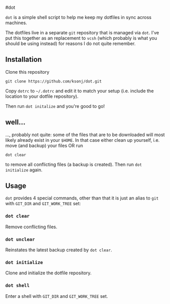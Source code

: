 #dot

`dot` is a simple shell script to help me keep my dotfiles in sync across
machines.

The dotfiles live in a separate `git` repository that is managed via `dot`.
I've put this together as an replacement to `vcsh` (which probably is what you
should be using instead) for reasons I do not quite remember.

## Installation

Clone this repository

    git clone https://github.com/ksonj/dot.git

Copy `dotrc` to `~/.dotrc` and edit it to match your setup (i.e. include the
location to your dotfile repository).

Then run `dot initalize` and you're good to go!

## well...
..., probably not quite: some of the files that are to be downloaded will most
likely already exist in your `$HOME`. In that case either clean up yourself,
i.e. move (and backup) your files OR run

    dot clear

to remove all conflicting files (a backup is created). Then run `dot initialize`
again.

## Usage

`dot` provides 4 special commands, other than that it is just an alias to `git`
with `GIT_DIR` and `GIT_WORK_TREE` set:

### `dot clear`
Remove conflicting files.

### `dot unclear`
Reinstates the latest backup created by `dot clear`.

### `dot initialize`
Clone and initialize the dotfile repository.

### `dot shell`
Enter a shell with `GIT_DIR` and `GIT_WORK_TREE` set.
